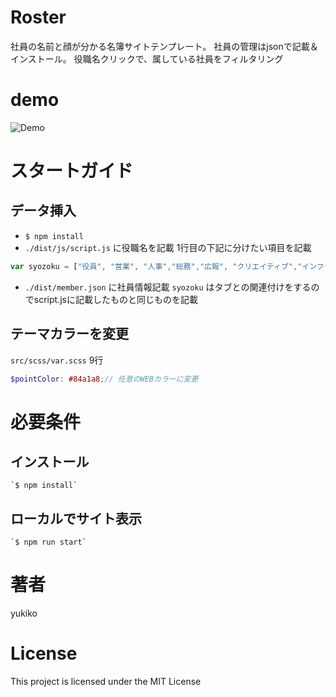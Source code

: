 # Roster
社員の名前と顔が分かる名簿サイトテンプレート。
社員の管理はjsonで記載＆インストール。
役職名クリックで、属している社員をフィルタリング

# demo
![Demo](https://lowcal.web.fc2.com/)


# スタートガイド
## データ挿入
- `$ npm install`
- `./dist/js/script.js` に役職名を記載
1行目の下記に分けたい項目を記載
```javascript
var syozoku = ["役員", "営業", "人事","総務","広報", "クリエイティブ","インフラ","システム開発"];
```

- `./dist/member.json` に社員情報記載
 `syozoku` はタブとの関連付けをするのでscript.jsに記載したものと同じものを記載

## テーマカラーを変更
`src/scss/var.scss` 9行

```scss
$pointColor: #84a1a8;// 任意のWEBカラーに変更
```

# 必要条件
## インストール
```
`$ npm install`
```

## ローカルでサイト表示
```
`$ npm run start` 
```


# 著者
yukiko

# License
This project is licensed under the MIT License
